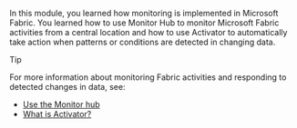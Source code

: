 In this module, you learned how monitoring is implemented in Microsoft Fabric. You learned how to use Monitor Hub to monitor Microsoft Fabric activities from a central location and how to use Activator to automatically take action when patterns or conditions are detected in changing data.  

> [!TIP]
> For more information about monitoring Fabric activities and responding to detected changes in data, see:
 > - [Use the Monitor hub](/fabric/admin/monitoring-hub)
 > - [What is Activator?](/fabric/real-time-intelligence/data-activator/activator-introduction)
